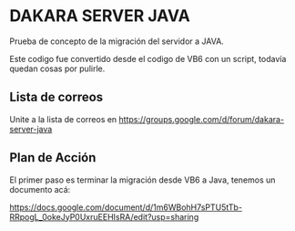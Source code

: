 # DAKARA SERVER JAVA

Prueba de concepto de la migración del servidor a JAVA.

Este codigo fue convertido desde el codigo de VB6 con un script, todavía quedan cosas por pulirle.

## Lista de correos

Unite a la lista de correos en https://groups.google.com/d/forum/dakara-server-java

## Plan de Acción

El primer paso es terminar la migración desde VB6 a Java, tenemos un documento acá:

https://docs.google.com/document/d/1m6WBohH7sPTU5tTb-RRpogL_0okeJyP0UxruEEHIsRA/edit?usp=sharing

